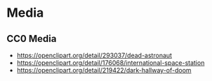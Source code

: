 # Media

## CC0 Media
* https://openclipart.org/detail/293037/dead-astronaut
* https://openclipart.org/detail/176068/international-space-station
* https://openclipart.org/detail/219422/dark-hallway-of-doom
